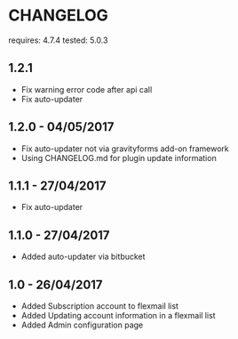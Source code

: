 # CHANGELOG

requires: 4.7.4
tested: 5.0.3

## 1.2.1
- Fix warning error code after api call
- Fix auto-updater

## 1.2.0 - 04/05/2017
- Fix auto-updater not via gravityforms add-on framework
- Using CHANGELOG.md for plugin update information

## 1.1.1 - 27/04/2017
- Fix auto-updater

## 1.1.0 - 27/04/2017
- Added auto-updater via bitbucket

## 1.0 - 26/04/2017
- Added Subscription account to flexmail list
- Added Updating account information in a flexmail list
- Added Admin configuration page